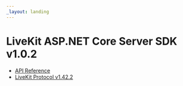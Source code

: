 ```yaml
---
_layout: landing
---
```


# LiveKit ASP.NET Core Server SDK v1.0.2

- [API Reference](/api/LiveKit.html)
- [LiveKit Protocol v1.42.2](https://github.com/livekit/protocol/tree/v1.42.2)
